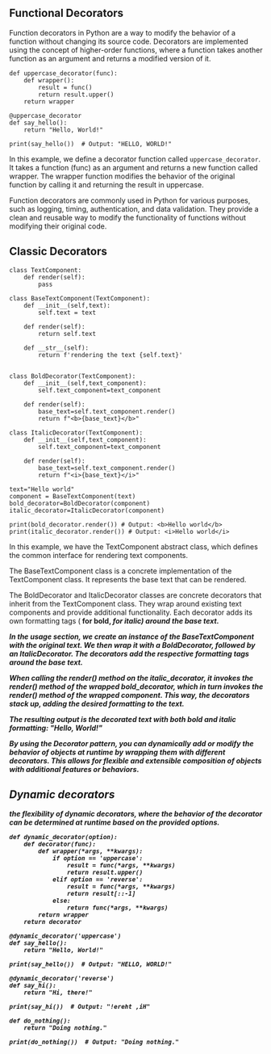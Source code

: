 ## Functional Decorators 

Function decorators in Python are a way to modify the behavior of a function without changing its source code. Decorators are implemented using the concept of higher-order functions, where a function takes another function as an argument and returns a modified version of it.

```
def uppercase_decorator(func):
    def wrapper():
        result = func()
        return result.upper()
    return wrapper

@uppercase_decorator
def say_hello():
    return "Hello, World!"

print(say_hello())  # Output: "HELLO, WORLD!"

```

In this example, we define a decorator function called `uppercase_decorator`. It takes a function (func) as an argument and returns a new function called wrapper. The wrapper function modifies the behavior of the original function by calling it and returning the result in uppercase.

Function decorators are commonly used in Python for various purposes, such as logging, timing, authentication, and data validation. They provide a clean and reusable way to modify the functionality of functions without modifying their original code.

## Classic Decorators

```
class TextComponent:
	def render(self):
		pass

class BaseTextComponent(TextComponent):
	def __init__(self,text):
		self.text = text 

	def render(self):
		return self.text

	def __str__(self):
		return f'rendering the text {self.text}'


class BoldDecorator(TextComponent):
	def __init__(self,text_component):
		self.text_component=text_component

	def render(self):
		base_text=self.text_component.render()
		return f"<b>{base_text}</b>"

class ItalicDecorator(TextComponent):
	def __init__(self,text_component):
		self.text_component=text_component

	def render(self):
		base_text=self.text_component.render()
		return f"<i>{base_text}</i>"

text="Hello world"
component = BaseTextComponent(text)
bold_decorator=BoldDecorator(component)
italic_decorator=ItalicDecorator(component)

print(bold_decorator.render()) # Output: <b>Hello world</b>
print(italic_decorator.render()) # Output: <i>Hello world</i>
```

In this example, we have the TextComponent abstract class, which defines the common interface for rendering text components.

The BaseTextComponent class is a concrete implementation of the TextComponent class. It represents the base text that can be rendered.

The BoldDecorator and ItalicDecorator classes are concrete decorators that inherit from the TextComponent class. They wrap around existing text components and provide additional functionality. Each decorator adds its own formatting tags (<b> for bold, <i> for italic) around the base text.

In the usage section, we create an instance of the BaseTextComponent with the original text. We then wrap it with a BoldDecorator, followed by an ItalicDecorator. The decorators add the respective formatting tags around the base text.

When calling the render() method on the italic_decorator, it invokes the render() method of the wrapped bold_decorator, which in turn invokes the render() method of the wrapped component. This way, the decorators stack up, adding the desired formatting to the text.

The resulting output is the decorated text with both bold and italic formatting: "<i><b>Hello, World!</b></i>"

By using the Decorator pattern, you can dynamically add or modify the behavior of objects at runtime by wrapping them with different decorators. This allows for flexible and extensible composition of objects with additional features or behaviors.

## Dynamic decorators 

the flexibility of dynamic decorators, where the behavior of the decorator can be determined at runtime based on the provided options.

```
def dynamic_decorator(option):
    def decorator(func):
        def wrapper(*args, **kwargs):
            if option == 'uppercase':
                result = func(*args, **kwargs)
                return result.upper()
            elif option == 'reverse':
                result = func(*args, **kwargs)
                return result[::-1]
            else:
                return func(*args, **kwargs)
        return wrapper
    return decorator

@dynamic_decorator('uppercase')
def say_hello():
    return "Hello, World!"

print(say_hello())  # Output: "HELLO, WORLD!"

@dynamic_decorator('reverse')
def say_hi():
    return "Hi, there!"

print(say_hi())  # Output: "!ereht ,iH"

def do_nothing():
    return "Doing nothing."

print(do_nothing())  # Output: "Doing nothing."
```